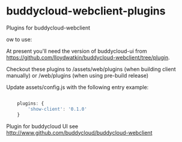 buddycloud-webclient-plugins
============================

Plugins for buddycloud-webclient

ow to use:

At present you'll need the version of buddycloud-ui from https://github.com/lloydwatkin/buddycloud-webclient/tree/plugin.

Checkout these plugins to /assets/web/plugins (when building client manually)
  or /web/plugins (when using pre-build release)

Update assets/config.js with the following entry example:

```javascript

    plugins: {
        'show-client': '0.1.0'
    }
```

Plugin for buddycloud UI see http://www.github.com/buddycloud/buddycloud-webclient
